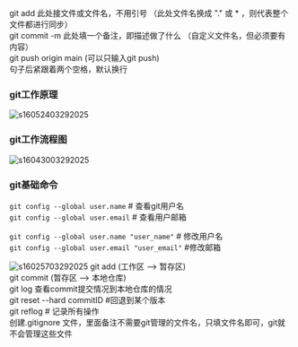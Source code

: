 git add 此处接文件或文件名，不用引号 （此处文件名换成 "." 或 * ，则代表整个文件都进行同步）  
git commit -m 此处填一个备注，即描述做了什么 （自定义文件名，但必须要有内容）  
git push origin main (可以只输入git push)  
句子后紧跟着两个空格，默认换行  
### git工作原理  
![s16052403292025](https://a.okmd.dev/md/67e7a9c7ed7ad.png)
### git工作流程图  
![s16043003292025](https://a.okmd.dev/md/67e7a9918d0f4.png)
### git基础命令  
`git config --global user.name` # 查看git用户名  
`git config --global user.email` # 查看用户邮箱  

`git config --global user.name "user_name"` # 修改用户名  
`git config --global user.email "user_email"` #修改邮箱  

![s16025703292025](https://a.okmd.dev/md/67e7a934be285.png)
git add (工作区 --> 暂存区)  
git commit (暂存区 --> 本地仓库)  
git log 查看commit提交情况到本地仓库的情况  
git reset --hard commitID #回退到某个版本  
git reflog # 记录所有操作  
创建.gitignore 文件，里面备注不需要git管理的文件名，只填文件名即可，git就不会管理这些文件  
